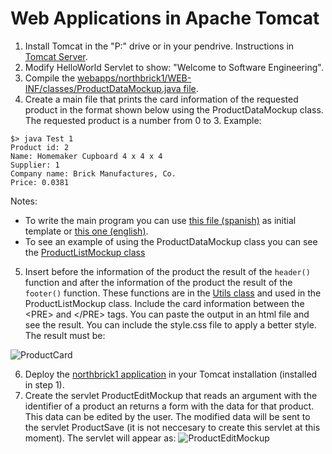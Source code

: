 # Web Applications in Apache Tomcat

1.	Install Tomcat in the "P:" drive or in your pendrive. Instructions in [Tomcat Server](/CS/Tomcat).
2.	Modify HelloWorld Servlet to show: "Welcome to Software Engineering".
3.	Compile the [webapps/northbrick1/WEB-INF/classes/ProductDataMockup.java file](https://github.com/nicolasserrano/CS/blob/master/webapps/northbrick1/WEB-INF/classes/ProductDataMockup.java).
4.	Create a main file that prints the card information of the requested product in the format shown below using the ProductDataMockup class. The requested product is a number from 0 to 3. Example:
```
$> java Test 1
Product id: 2
Name: Homemaker Cupboard 4 x 4 x 4
Supplier: 1
Company name: Brick Manufactures, Co.
Price: 0.0381
```
Notes: 
  - To write the main program you can use [this file (spanish)](https://nicolasserrano.github.io/CS/JDK#jdk-primer-programa) as initial template or [this one (english)](https://books.trinket.io/thinkjava2/chapter1.html#sec11).
  - To see an example of using the ProductDataMockup class you can see the [ProductListMockup class](https://github.com/nicolasserrano/CS/blob/master/webapps/northbrick1/WEB-INF/classes/ProductListMockup.java)
5. Insert before the information of the product the result of the `header()` function and after the information of the product the result of the `footer()` function. These functions are in the [Utils class](https://github.com/nicolasserrano/CS/blob/master/webapps/northbrick1/WEB-INF/classes/Utils.java) and used in the ProductListMockup class. Include the card information between the &lt;PRE&gt; and &lt;/PRE&gt; tags. You can paste the output in an html file and see the result. You can include the style.css file to apply a better style. The result must be:

![ProductCard](images/ProductCard.png)

6.	Deploy the [northbrick1 application](https://github.com/nicolasserrano/CS/blob/master/webapps/northbrick1) in your Tomcat installation (installed in step 1).
7. Create the servlet ProductEditMockup that reads an argument with the identifier of a product an returns a form with the data for that product. This data can be edited by the user. The modified data will be sent to the servlet ProductSave (it is not neccesary to create this servlet at this moment). The servlet will appear as:
![ProductEditMockup](images/ProductEditMockup.png)

